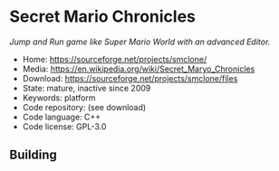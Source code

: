 # Secret Mario Chronicles

_Jump and Run game like Super Mario World with an advanced Editor._

- Home: https://sourceforge.net/projects/smclone/
- Media: https://en.wikipedia.org/wiki/Secret_Maryo_Chronicles
- Download: https://sourceforge.net/projects/smclone/files
- State: mature, inactive since 2009
- Keywords: platform
- Code repository: (see download)
- Code language: C++
- Code license: GPL-3.0

## Building


